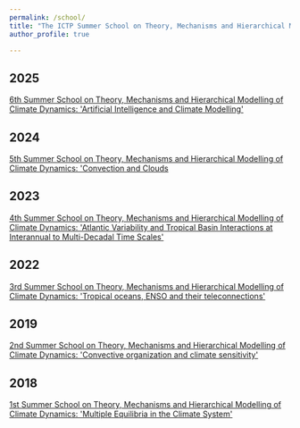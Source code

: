 ```yaml
---
permalink: /school/
title: "The ICTP Summer School on Theory, Mechanisms and Hierarchical Modelling of Climate Dynamics"
author_profile: true

---
```


## 2025
[6th Summer School on Theory, Mechanisms and Hierarchical Modelling of Climate Dynamics:
'Artificial Intelligence and Climate Modelling'](https://indico.ictp.it/event/10832/overview)

## 2024
[5th Summer School on Theory, Mechanisms and Hierarchical Modelling of Climate Dynamics:
'Convection and Clouds](https://indico.ictp.it/event/10490/)

## 2023
[4th Summer School on Theory, Mechanisms and Hierarchical Modelling of Climate Dynamics:
'Atlantic Variability and Tropical Basin Interactions at Interannual to Multi-Decadal Time Scales'](https://indico.ictp.it/event/10198/)

## 2022
[3rd Summer School on Theory, Mechanisms and Hierarchical Modelling of Climate Dynamics:
'Tropical oceans, ENSO and their teleconnections'](https://indico.ictp.it/event/9817/)

## 2019
[2nd Summer School on Theory, Mechanisms and Hierarchical Modelling of Climate Dynamics:
'Convective organization and climate sensitivity'](https://indico.ictp.it/event/8669/)

## 2018
[1st Summer School on Theory, Mechanisms and Hierarchical Modelling of Climate Dynamics:
'Multiple Equilibria in the Climate System'](https://indico.ictp.it/event/8318/)

